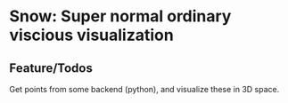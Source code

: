 # Snow: Super normal ordinary viscious visualization

## Feature/Todos
Get points from some backend (python), and visualize these in 3D space.
